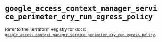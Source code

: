 # `google_access_context_manager_service_perimeter_dry_run_egress_policy`

Refer to the Terraform Registry for docs: [`google_access_context_manager_service_perimeter_dry_run_egress_policy`](https://registry.terraform.io/providers/hashicorp/google-beta/5.43.1/docs/resources/google_access_context_manager_service_perimeter_dry_run_egress_policy).
